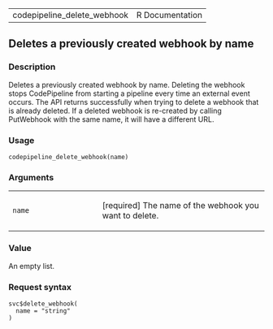 <table style="width: 100%;">
<tbody>
<tr class="odd">
<td>codepipeline_delete_webhook</td>
<td style="text-align: right;">R Documentation</td>
</tr>
</tbody>
</table>

## Deletes a previously created webhook by name

### Description

Deletes a previously created webhook by name. Deleting the webhook stops
CodePipeline from starting a pipeline every time an external event
occurs. The API returns successfully when trying to delete a webhook
that is already deleted. If a deleted webhook is re-created by calling
PutWebhook with the same name, it will have a different URL.

### Usage

    codepipeline_delete_webhook(name)

### Arguments

<table>
<colgroup>
<col style="width: 35%" />
<col style="width: 65%" />
</colgroup>
<tbody>
<tr class="odd">
<td><code id="codepipeline_delete_webhook_:_name">name</code></td>
<td><p>[required] The name of the webhook you want to delete.</p></td>
</tr>
</tbody>
</table>

### Value

An empty list.

### Request syntax

    svc$delete_webhook(
      name = "string"
    )
